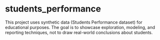 # students_performance
This project uses synthetic data (Students Performance dataset) for educational purposes. The goal is to showcase exploration, modeling, and reporting techniques, not to draw real-world conclusions about students.
